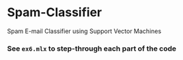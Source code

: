 # Spam-Classifier
Spam E-mail Classifier using Support Vector Machines
### See `ex6.mlx` to step-through each part of the code
